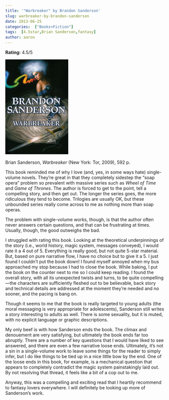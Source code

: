 ```yaml
---
title: '"Warbreaker" by Brandon Sanderson'
slug: warbreaker-by-brandon-sanderson
date: 2013-06-25
categories:  ["Books>Fiction"]
tags:  [4.5star,Brian Sanderson,fantasy]
author: aaron
---
```


**Rating:** 4.5/5

![Warbreaker](cover1-199x300.jpg)

Brian Sanderson, *Warbreaker* (New York: Tor, 2009), 592 p.

This book reminded me of why I love (and, yes, in some ways hate) single-volume novels. They’re great in that they completely sidestep the “soap opera” problem so prevalent with massive series such as *Wheel of Time* and *Game of Thrones*. The author is forced to get to the point, tell a compelling story, and then get out. The longer the series goes, the more ridiculous they tend to become. Trilogies are usually OK, but these unbounded series really come across to me as nothing more than soap operas.

The problem with single-volume works, though, is that the author often never answers certain questions, and that can be frustrating at times. Usually, though, the good outweighs the bad.

I struggled with rating this book. Looking at the theoretical underpinnings of the story (i.e., world history, magic system, messages conveyed), I would rate it a 4 out of 5. Everything is really good, but not quite 5-star material. But, based on pure narrative flow, I have no choice but to give it a 5. I just found I couldn’t put the book down! I found myself annoyed when my bus approached my stop because I had to close the book. While baking, I put the book on the counter next to me so I could keep reading. I found the overall story, with all its unexpected twists and turns, to be quite compelling—the characters are sufficiently fleshed out to be believable, back story and technical details are addressed at the moment they’re needed and no sooner, and the pacing is bang on.

Though it seems to me that the book is really targeted to young adults (the moral messaging is very appropriate for adolescents), Sanderson still writes a story interesting to adults as well. There is some sexuality, but it is muted, with no explicit language or graphic descriptions.

My only beef is with how Sanderson ends the book. The climax and denouement are very satisfying, but ultimately the book ends far too abruptly. There are a number of key questions that I would have liked to see answered, and there are even a few narrative loose ends. Ultimately, it’s not a sin in a single-volume work to leave some things for the reader to simply infer, but I do like things to be tied up in a nice little bow by the end. One of the loose ends in this book, for example, is a mechanical question that appears to completely contradict the magic system painstakingly laid out. By not resolving that thread, it feels like a bit of a cop out to me.

Anyway, this was a compelling and exciting read that I heartily recommend to fantasy lovers everywhere. I will definitely be looking up more of Sanderson’s work.
